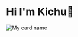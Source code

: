 # Hi I'm Kichu👋
![My card name](https://cardivo.vercel.app/api?name=KICHU%20-%20SER&description=Hi,%20Welcome%20To%20My%20Profile%20✨&image=https://i.imgur.com/QuhVhlM.jpeg=10?v=4&backgroundColor=%23ecf0f1&instagram=kichu_nrd&github=Itsme-soman&pattern=leaf&colorPattern=%23eaeaea)
